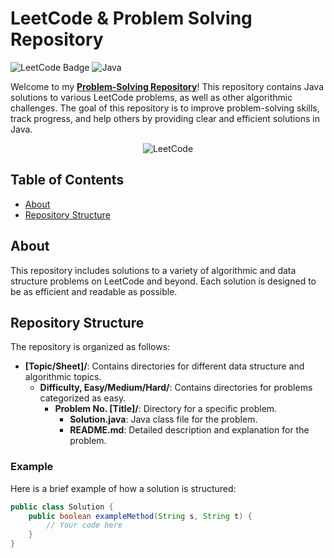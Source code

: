 # LeetCode & Problem Solving Repository

![LeetCode Badge](https://img.shields.io/badge/Solved%20on-LeetCode-orange)
![Java](https://img.shields.io/badge/Language-Java-blue)

Welcome to my [**Problem-Solving Repository**](https://github.com/TheDarkW3b/problem-solving/)! This repository contains Java solutions to various LeetCode problems, as well as other algorithmic challenges. The goal of this repository is to improve problem-solving skills, track progress, and help others by providing clear and efficient solutions in Java.

<p align="center">
  <img src="https://github.com/user-attachments/assets/69699b8b-b5e2-4478-88e5-217c5d092741" alt="LeetCode">
</p>

## Table of Contents
- [About](#about)
- [Repository Structure](#repository-structure)

## About

This repository includes solutions to a variety of algorithmic and data structure problems on LeetCode and beyond. Each solution is designed to be as efficient and readable as possible.

## Repository Structure

The repository is organized as follows:

- **[Topic/Sheet]/**: Contains directories for different data structure and algorithmic topics.
  - **Difficulty, Easy/Medium/Hard/**: Contains directories for problems categorized as easy.
    - **Problem No. [Title]/**: Directory for a specific problem.
      - **Solution.java**: Java class file for the problem.
      - **README.md**: Detailed description and explanation for the problem.


### Example

Here is a brief example of how a solution is structured:

```java
public class Solution {
    public boolean exampleMethod(String s, String t) {
        // Your code here
    }
}
```
